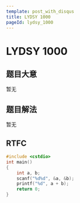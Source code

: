 ```yaml
---
template: post_with_disqus
title: LYDSY 1000
pageId: lydsy_1000
---
```


# LYDSY 1000
<span id="poem"></span><script>$(function(){$.ajax('/api/poem?rnd='+Date.now()+Math.random()).done(function(data){$('#poem').text(data);});});</script>
## 题目大意
暂无

## 题目解法
暂无

## RTFC

```cpp
#include <cstdio>
int main()
{
    int a, b;
    scanf("%d%d", &a, &b);
    printf("%d", a + b);
    return 0;
}
```
<div id="__comment"></div>
